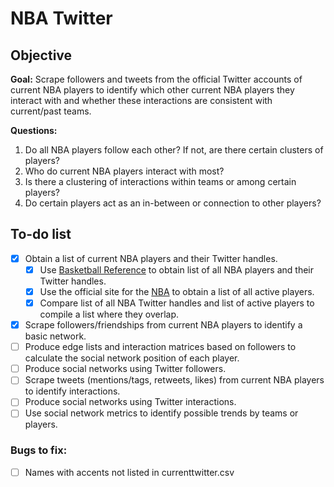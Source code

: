 # NBA Twitter

## Objective
**Goal:** Scrape followers and tweets from the official Twitter accounts of current NBA players to identify which other current NBA players they interact with and whether these interactions are consistent with current/past teams.

**Questions:**  
1. Do all NBA players follow each other? If not, are there certain clusters of players?
2. Who do current NBA players interact with most?  
3. Is there a clustering of interactions within teams or among certain players?  
4. Do certain players act as an in-between or connection to other players?  


## To-do list  
- [x] Obtain a list of current NBA players and their Twitter handles.  
  - [x] Use [Basketball Reference](https://www.basketball-reference.com/friv/twitter.html) to obtain list of all NBA players and their Twitter handles.   
  - [x] Use the official site for the [NBA](https://nba.com/players/) to obtain a list of all active players. 
  - [x] Compare list of all NBA Twitter handles and list of active players to compile a list where they overlap. 
- [x] Scrape followers/friendships from current NBA players to identify a basic network.  
- [ ] Produce edge lists and interaction matrices based on followers to calculate the social network position of each player.
- [ ] Produce social networks using Twitter followers.
- [ ] Scrape tweets (mentions/tags, retweets, likes) from current NBA players to identify interactions.  
- [ ] Produce social networks using Twitter interactions.  
- [ ] Use social network metrics to identify possible trends by teams or players.  

### Bugs to fix: 
- [ ] Names with accents not listed in currenttwitter.csv
